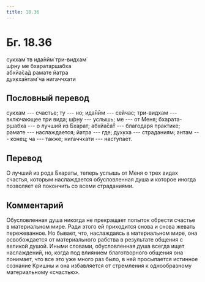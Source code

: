 ```yaml
---
title: 18.36
---
```


# Бг. 18.36
сукхам̇ тв ида̄нӣм̇ три-видхам̇<br/>
ш́р̣н̣у ме бхаратаршабха<br/>
абхйа̄са̄д рамате йатра<br/>
дух̣кха̄нтам̇ ча нигаччхати
## Пословный перевод

сукхам --- счастье; ту --- но; ида̄нӣм --- сейчас; три-видхам ---
включающее три вида; ш́р̣н̣у --- услышь; ме --- от Меня; бхарата-р̣шабха ---
о лучший из Бхарат; абхйа̄са̄т --- благодаря практике; рамате ---
наслаждается; йатра --- где; дух̣кха --- страданиям; антам --- конец; ча
--- также; нигаччхати --- наступает.

## Перевод

О лучший из рода Бхараты, теперь услышь от Меня о трех видах счастья,
которым наслаждается обусловленная душа и которое иногда позволяет ей
покончить со всеми страданиями.

## Комментарий

Обусловленная душа никогда не прекращает попыток обрести счастье в
материальном мире. Ради этого ей приходится снова и снова жевать
пережеванное. Но бывает, что, наслаждаясь в материальном мире, она
освобождается от материального рабства в результате общения с великой
душой. Иными словами, обусловленная душа всегда ищет наслаждений, но,
когда под влиянием благотворного общения она понимает, что все это уже
много раз было, в ней просыпается истинное сознание Кришны и она
избавляется от стремления к однообразному материальному «счастью».
